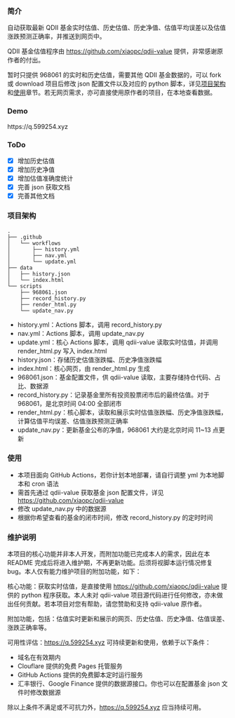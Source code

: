<h3>简介</h3>
自动获取最新 QDII 基金实时估值、历史估值、历史净值、估值平均误差以及估值涨跌预测正确率，并推送到网页中。

QDII 基金估值程序由 https://github.com/xiaopc/qdii-value 提供，非常感谢原作者的付出。

暂时只提供 968061 的实时和历史估值，需要其他 QDII 基金数据的，可以 fork 或 download 项目后修改 json 配置文件以及对应的 python 脚本，详见[项目架构](#项目架构)和[使用](#使用)章节。若无网页需求，亦可直接使用原作者的项目，在本地查看数据。

<h3>Demo</h3>
<a>https://q.599254.xyz </a>

<h3>ToDo</h3>

- [x] 增加历史估值
- [x] 增加历史净值
- [x] 增加估值准确度统计
- [x] 完善 json 获取文档
- [x] 完善其他文档

<h3>项目架构</h3>

```
.
├── .github
│   └── workflows
│       ├── history.yml
│       ├── nav.yml
│       └── update.yml
├── data
│   ├── history.json
│   └── index.html
└── scripts
    ├── 968061.json
    ├── record_history.py
    ├── render_html.py
    └── update_nav.py
```

- history.yml：Actions 脚本，调用 record_history.py
- nav.yml：Actions 脚本，调用 update_nav.py
- update.yml：核心 Actions 脚本，调用 qdii-value 读取实时估值，并调用 render_html.py 写入 index.html
- history.json：存储历史估值涨跌幅、历史净值涨跌幅
- index.html：核心网页，由 render_html.py 生成
- 968061.json：基金配置文件，供 qdii-value 读取，主要存储持仓代码、占比、数据源
- record_history.py：记录基金里所有投资股票闭市后的最终估值。对于 968061，是北京时间 04:00 全部闭市
- render_html.py：核心脚本，读取和展示实时估值涨跌幅、历史净值涨跌幅，计算估值平均误差、估值涨跌预测正确率
- update_nav.py：更新基金公布的净值，968061 大约是北京时间 11~13 点更新

<h3>使用</h3>

- 本项目面向 GitHub Actions，若你计划本地部署，请自行调整 yml 为本地脚本和 cron 语法
- 需首先通过 qdii-value 获取基金 json 配置文件，详见 https://github.com/xiaopc/qdii-value
- 修改 update_nav.py 中的数据源
- 根据你希望查看的基金的闭市时间，修改 record_history.py 的定时时间

<h3>维护说明</h3>

本项目的核心功能并非本人开发，而附加功能已完成本人的需求，因此在本 README 完成后将进入维护期，不再更新功能。后须将视脚本运行情况修复 bug。本人仅有能力维护项目的附加功能，如下：

核心功能：获取实时估值，是直接使用 https://github.com/xiaopc/qdii-value 提供的 python 程序获取。本人未对 qdii-value 项目源代码进行任何修改，亦未做出任何贡献。若本项目对您有帮助，请您赞助和支持 qdii-value 原作者。

附加功能，包括：估值实时更新和展示的网页、历史估值、历史净值、估值误差、涨跌正确率等。

可用性评估：<a>https://q.599254.xyz</a> 可持续更新和使用，依赖于以下条件：

- 域名在有效期内
- Clouflare 提供的免费 Pages 托管服务
- GitHub Actions 提供的免费脚本定时运行服务
- 汇丰银行、Google Finance 提供的数据源接口。你也可以在配置基金 json 文件时修改数据源

除以上条件不满足或不可抗力外，<a>https://q.599254.xyz</a> 应当持续可用。